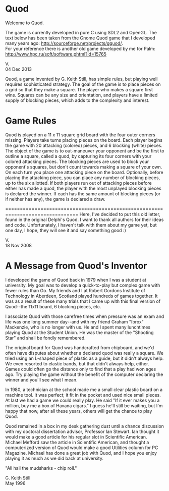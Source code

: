 Quod
===============================================================================
Welcome to Quod.

The game is currently developed in pure C using SDL2 and OpenGL.
The text below has been taken from the Gnome Quod game that I developed many
years ago: http://sourceforge.net/projects/gquod/.  
For your reference there is another old game developed by me for Palm:
http://www.hpc.ru/soft/software.phtml?id=15765

V.  
04 Dec 2013

Quod, a game invented by G. Keith Still, has simple rules, but playing well
requires sophisticated strategy. The goal of the game is to place pieces on a
grid so that they make a square. The player who makes a square first wins.
Squares can be any size and orientation, and players have a limited supply of
blocking pieces, which adds to the complexity and interest.

Game Rules
===============================================================================
Quod is played on a 11 x 11 square grid board with the four outer corners
missing. Players take turns placing pieces on the board. Each player begins
the game with 20 attacking (colored) pieces, and 6 blocking (white) pieces.
The object of the game is to out-maneuver your opponent and be the first to
outline a square, called a quod, by capturing its four corners with your
colored attacking pieces. The blocking pieces are used to block your opponent's
squares, but don't count towards making a square of your own.  
On each turn you place one attacking piece on the board. Optionally,
before placing the attacking piece, you can place any number of blocking pieces,
up to the six allotted. If  both players run out of attacking pieces before
either has made a quod, the player with the most unplayed blocking pieces is
declared the winner. If each has the same amount of blocking pieces (or if
neither has any), the game is declared a draw.

===============================================================================
Here, I've decided to put this old letter, found in the original Delphi's Quod.
I want to thank all authors for their ideas and code. Unfortunately, I haven't
talk with them about my game yet, but one day, I hope, they will see it and
say something good :)

V.  
18 Nov 2008

A Message from Quod's Inventor
===============================================================================

I developed the game of Quod back in 1979 when I was a student at university.
My goal was to develop a quick-to-play but complex game with fewer rules than
Go. My friends and I at Robert Gordons Institute of Technology in Aberdeen,
Scotland played hundreds of games together. It was as a result of these many
trials that I came up with this final version of Quod--the 11x11 board,
6 blocking pieces, etc.

I associate Quod with those carefree times when pressure was an exam and life
was one long summer day--and with my friend Graham "Ibrox" Mackenzie, who is no
longer with us. He and I spent many lunchtimes playing Quod at the Student Union.
He was the master of the "Shooting Star" and shall be fondly remembered.

The original board for Quod was handcrafted from chipboard, and we'd often have
disputes about whether a declared quod was really a square. We tried using an
L-shaped piece of plastic as a guide, but it didn't always help. We even
resorted to elastic bands, but that didn't always help, either. Games could
often go the distance only to find that a play had won ages ago. Try playing
the game without the benefit of the computer declaring the winner and you'll
see what I mean.

In 1980, a technician at the school made me a small clear plastic board on a
machine tool. It was perfect; it fit in the pocket and used nice small pieces.
At last we had a game we could really play. He said "If it ever makes you a
million, buy me a box of Havana cigars." I guess he'll still be waiting, but
I'm happy that now, after all these years, others will get the chance to play
Quod.

Quod remained in a box in my desk gathering dust until a chance discussion with
my doctoral dissertation advisor, Professor Ian Stewart. Ian thought it would
make a good article for his regular slot in Scientific American.  Michael
Mefford saw the article in Scientific American, and thought a computerized
version of Quod would make a good Utilities column for PC Magazine. Michael
has done a great job with Quod, and I hope you enjoy playing it as much as we
did back at university.

"All hail the mudsharks - chip roll."

G. Keith Still  
May 1996
